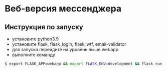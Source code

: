 # Веб-версия мессенджера

## Инструкция по запуску

* установите python3.9
* установите flask, flask\_login, flask\_wtf, email-validator
* для запуска перейдите на уровень выше webapp
* выполните команду
```sh
$ export FLASK_APP=webapp && export FLASK_ENV=development && flask run 
```

